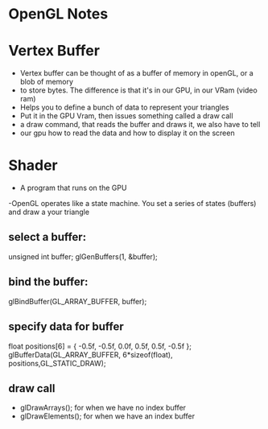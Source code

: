 # OpenGL Notes

# Vertex Buffer
- Vertex buffer can be thought of as a buffer of memory in openGL, or a blob of memory
- to store bytes. The difference is that it's in our GPU, in our VRam (video ram)
- Helps you to define a bunch of data to represent your triangles
- Put it in the GPU Vram, then issues something called a draw call
- a draw command, that reads the buffer and draws it, we also have to tell
- our gpu how to read the data and how to display it on the screen

# Shader
- A program that runs on the GPU


-OpenGL operates like a state machine. You set a series of states (buffers) and draw a your triangle


## select a buffer:
unsigned int buffer;
glGenBuffers(1, &buffer);

## bind the buffer:
glBindBuffer(GL_ARRAY_BUFFER, buffer);

## specify data for buffer
float positions[6] = {
    -0.5f, -0.5f,
    0.0f, 0.5f,
    0.5f, -0.5f
};
glBufferData(GL_ARRAY_BUFFER, 6*sizeof(float), positions,GL_STATIC_DRAW);

## draw call
- glDrawArrays(); for when we have no index buffer
- glDrawElements(); for when we have an index buffer